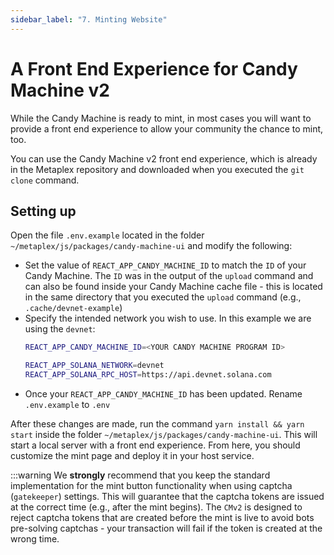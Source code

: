 ```yaml
---
sidebar_label: "7. Minting Website"
---
```

# A Front End Experience for Candy Machine v2

While the Candy Machine is ready to mint, in most cases you will want to provide a front end experience to allow your community the chance to mint, too.

You can use the Candy Machine v2 front end experience, which is already in the Metaplex repository and downloaded when you executed the `git clone` command.

## Setting up

Open the file `.env.example` located in the folder `~/metaplex/js/packages/candy-machine-ui` and modify the following:

- Set the value of `REACT_APP_CANDY_MACHINE_ID` to match the `ID` of your Candy Machine. The `ID` was in the output of the `upload` command and can also be found inside your Candy Machine cache file - this is located in the same directory that you executed the `upload` command (e.g., `.cache/devnet-example`)
- Specify the intended network you wish to use. In this example we are using the `devnet`:
    ```bash
    REACT_APP_CANDY_MACHINE_ID=<YOUR CANDY MACHINE PROGRAM ID>

    REACT_APP_SOLANA_NETWORK=devnet
    REACT_APP_SOLANA_RPC_HOST=https://api.devnet.solana.com
    ```
- Once your `REACT_APP_CANDY_MACHINE_ID` has been updated. Rename `.env.example` to `.env`

After these changes are made, run the command `yarn install && yarn start` inside the folder `~/metaplex/js/packages/candy-machine-ui`. This will start a local server with a front end experience.  From here, you should customize the mint page and deploy it in your host service. 

:::warning
We **strongly** recommend that you keep the standard implementation for the mint button functionality when using captcha (`gatekeeper`) settings. This will guarantee that the captcha tokens are issued at the correct time (e.g., after the mint begins). The `CMv2` is designed to reject captcha tokens that are created before the mint is live to avoid bots pre-solving captchas - your transaction will fail if the token is created at the wrong time.
